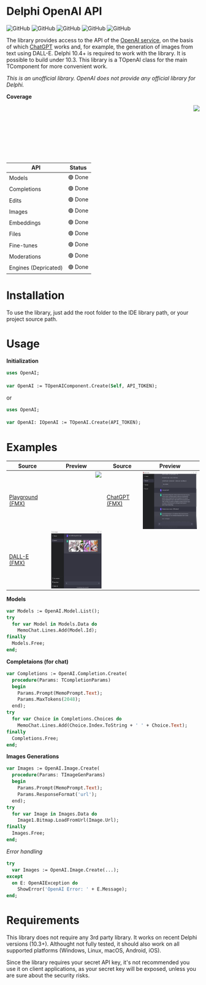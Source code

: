 # Delphi OpenAI API
![GitHub](https://img.shields.io/github/license/hemulgm/DelphiOpenAI)
![GitHub](https://img.shields.io/github/last-commit/hemulgm/DelphiOpenAI)
![GitHub](https://img.shields.io/badge/coverage-100%25-green)
![GitHub](https://img.shields.io/badge/IDE%20Version-Delphi%2010.4+-yellow)
![GitHub](https://img.shields.io/badge/platform-all%20platforms-green)

The library provides access to the API of the [OpenAI service](https://openai.com/api/), on the basis of which [ChatGPT](https://openai.com/blog/chatgpt) works and, for example, the generation of images from text using DALL-E.
Delphi 10.4+ is required to work with the library. It is possible to build under 10.3.
This library is a TOpenAI class for the main TComponent for more convenient work.

*This is an unofficial library. OpenAI does not provide any official library for Delphi.*

**Coverage**

<img src="https://github.com/HemulGM/ChatGPT.API/blob/main/OpenAL-GPT3.png?raw=true" height="150" align="right">

|API|Status|
|---|---|
|Models|🟢 Done|
|Completions|🟢 Done|
|Edits|🟢 Done|
|Images|🟢 Done|
|Embeddings|🟢 Done|
|Files|🟢 Done|
|Fine-tunes|🟢 Done|
|Moderations|🟢 Done|
|Engines (Depricated)|🟢 Done|

# Installation

To use the library, just add the root folder to the IDE library path, or your project source path.

# Usage

**Initialization**

```Pascal
uses OpenAI;

var OpenAI := TOpenAIComponent.Create(Self, API_TOKEN);
```

or 

```Pascal
uses OpenAI;

var OpenAI: IOpenAI := TOpenAI.Create(API_TOKEN);
```

# Examples
|Source|Preview|Source|Preview|
|---|---|---|---|
|[Playground (FMX)](https://github.com/HemulGM/DelphiOpenAIPlayground)|<img src="https://github.com/HemulGM/DelphiOpenAIPlayground/blob/main/preview.png?raw=true" height="150" align="right">|[ChatGPT (FMX)](https://github.com/HemulGM/ChatGPT)|<img src="https://github.com/HemulGM/ChatGPT/raw/main/preview.png?raw=true" height="150" align="right">|
|[DALL-E (FMX)](https://github.com/HemulGM/DALL-E)|<img src="https://github.com/HemulGM/DALL-E/raw/main/Res/preview.jpg?raw=true" height="150" align="right">|||

**Models**
```Pascal
var Models := OpenAI.Model.List();
try
  for var Model in Models.Data do
    MemoChat.Lines.Add(Model.Id);
finally
  Models.Free;
end;
```

**Completaions (for chat)**
```Pascal
var Completions := OpenAI.Completion.Create(
  procedure(Params: TCompletionParams)
  begin
    Params.Prompt(MemoPrompt.Text);
    Params.MaxTokens(2048);
  end);
try
  for var Choice in Completions.Choices do
    MemoChat.Lines.Add(Choice.Index.ToString + ' ' + Choice.Text);
finally
  Completions.Free;
end;
```

**Images Generations**
```Pascal
var Images := OpenAI.Image.Create(
  procedure(Params: TImageGenParams)
  begin
    Params.Prompt(MemoPrompt.Text);
    Params.ResponseFormat('url');
  end);
try
  for var Image in Images.Data do
    Image1.Bitmap.LoadFromUrl(Image.Url);
finally
  Images.Free;
end;
```

*Error handling*
```Pascal
try
  var Images := OpenAI.Image.Create(...);
except
  on E: OpenAIException do
    ShowError('OpenAI Error: ' + E.Message);
end;
```

# Requirements
This library does not require any 3rd party library. It works on recent Delphi versions (10.3+). Althought not fully tested, it should also work on all supported platforms (Windows, Linux, macOS, Android, iOS).

Since the library requires your secret API key, it's not recommended you use it on client applications, as your secret key will be exposed, unless you are sure about the security risks.
